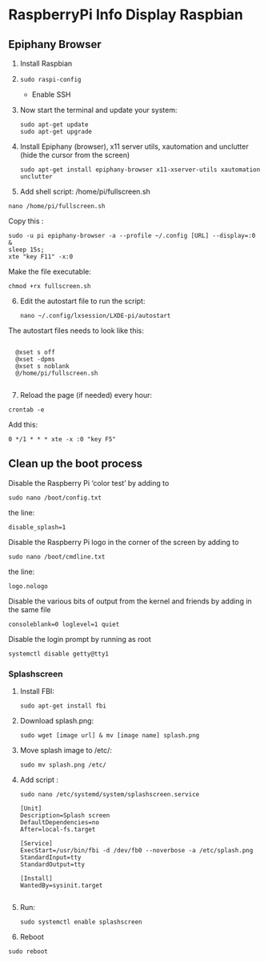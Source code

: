 # RaspberryPi Info Display Raspbian

## Epiphany Browser 

1. Install Raspbian 


2. `sudo raspi-config`
	- Enable SSH


3. Now start the terminal and update your system:
	```
	sudo apt-get update
	sudo apt-get upgrade
	```

4. Install Epiphany (browser), x11 server utils, xautomation and unclutter (hide the cursor from the screen)
	```
	sudo apt-get install epiphany-browser x11-xserver-utils xautomation unclutter
	```


5. Add  shell script: /home/pi/fullscreen.sh
	
  ```
  nano /home/pi/fullscreen.sh
  ```
 
 Copy this :
	
  
  ```
  sudo -u pi epiphany-browser -a --profile ~/.config [URL] --display=:0 &
  sleep 15s;
  xte "key F11" -x:0
  ``` 

	
	
 

Make the file executable:

  ```
  chmod +rx fullscreen.sh
  ```
 
	


6. Edit the autostart file to run the script:

   ```
   nano ~/.config/lxsession/LXDE-pi/autostart
   ```
	

The autostart files needs to look like this:
	
  
  ```
  
	@xset s off
	@xset -dpms
	@xset s noblank
	@/home/pi/fullscreen.sh
	
  ```






7. Reload the page (if needed) every hour:
	
  `
	crontab -e
	`

Add this:
  
  `
	0 */1 * * * xte -x :0 "key F5"
  `

  





## Clean up the boot process ##


Disable the Raspberry Pi ‘color test’ by adding to

  `
  sudo nano /boot/config.txt
	`
  
 the line:
 
  `
  disable_splash=1
	`
  
  
Disable the Raspberry Pi logo in the corner of the screen  by adding to
  
  `
  sudo nano /boot/cmdline.txt
	`
 
 the line:

  `
 logo.nologo
  `

Disable the various bits of output from the kernel and friends by adding in the same file  
  
  `
  consoleblank=0 loglevel=1 quiet
	`
  
Disable the login prompt by running as root 

``
systemctl disable getty@tty1
`` 
 
 
 

 










 
 
 ### Splashscreen ### 

1. Install FBI:

	`
	sudo apt-get install fbi
	`

2. Download splash.png:
	
  	`
	sudo wget [image url] & mv [image name] splash.png
	`

3. Move splash image to /etc/:

	`
	sudo mv splash.png /etc/
	`

4. Add script :

	```
	sudo nano /etc/systemd/system/splashscreen.service 
	```

	```
	[Unit]
	Description=Splash screen
	DefaultDependencies=no
	After=local-fs.target

	[Service]
	ExecStart=/usr/bin/fbi -d /dev/fb0 --noverbose -a /etc/splash.png
	StandardInput=tty
	StandardOutput=tty

	[Install]
	WantedBy=sysinit.target


	```


5. Run:

	```
	sudo systemctl enable splashscreen
	```


  
7. Reboot
  
  ``
	sudo reboot
	``
